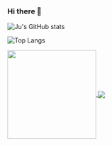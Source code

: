 ### Hi there 👋

![Ju's GitHub stats](https://github-readme-stats.vercel.app/api?username=ju-rsende&show_icons=true&theme=synthwave)

![Top Langs](https://github-readme-stats.vercel.app/api/top-langs/?username=ju-rsende&layout=compact)

<a href="https://github.com/ju-rsende/github-readme-stats">
  <img height=200 align="center" src="https://github-readme-stats.vercel.app/api?username=ju-rsende" />
</a>

<a href="https://github.com/ju-rsende/github-readme-stats">
  <img align="center" src="https://github-readme-stats.vercel.app/api/pin/?username=ju-rsende&repo=github-readme-stats" />
</a>

